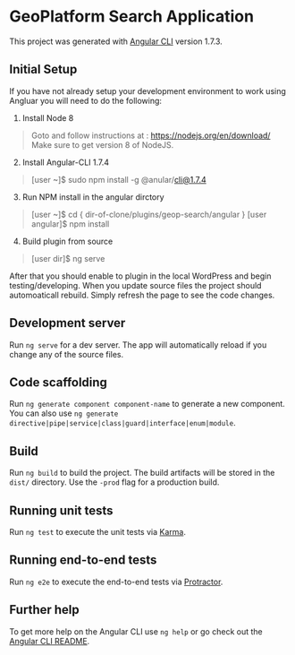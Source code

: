 # GeoPlatform Search Application

This project was generated with [Angular CLI](https://github.com/angular/angular-cli) version 1.7.3.

## Initial Setup
If you have not already setup your development environment to work using Angluar you will need to do the following:

1. Install Node 8
> Goto and follow instructions at : https://nodejs.org/en/download/
> Make sure to get version 8 of NodeJS.

2. Install Angular-CLI 1.7.4
> [user ~]$ sudo npm install -g @anular/cli@1.7.4

3. Run NPM install in the angular dirctory
> [user ~]$ cd { dir-of-clone/plugins/geop-search/angular }
> [user angular]$ npm install

4. Build plugin from source
> [user dir]$ ng serve

After that you should enable to plugin in the local WordPress and begin testing/developing.
When you update source files the project should automoaticall rebuild. Simply refresh the page
to see the code changes.



## Development server

Run `ng serve` for a dev server. The app will automatically reload if you change any of the source files.

## Code scaffolding

Run `ng generate component component-name` to generate a new component. You can also use `ng generate directive|pipe|service|class|guard|interface|enum|module`.

## Build

Run `ng build` to build the project. The build artifacts will be stored in the `dist/` directory. Use the `-prod` flag for a production build.

## Running unit tests

Run `ng test` to execute the unit tests via [Karma](https://karma-runner.github.io).

## Running end-to-end tests

Run `ng e2e` to execute the end-to-end tests via [Protractor](http://www.protractortest.org/).

## Further help

To get more help on the Angular CLI use `ng help` or go check out the [Angular CLI README](https://github.com/angular/angular-cli/blob/master/README.md).
